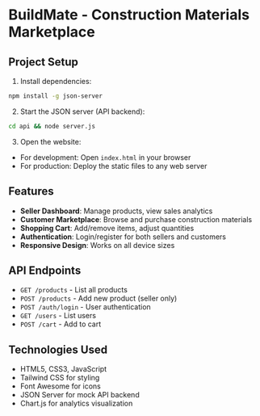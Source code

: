 # BuildMate - Construction Materials Marketplace

## Project Setup

1. Install dependencies:
```bash
npm install -g json-server
```

2. Start the JSON server (API backend):
```bash
cd api && node server.js
```

3. Open the website:
- For development: Open `index.html` in your browser
- For production: Deploy the static files to any web server

## Features

- **Seller Dashboard**: Manage products, view sales analytics
- **Customer Marketplace**: Browse and purchase construction materials
- **Shopping Cart**: Add/remove items, adjust quantities
- **Authentication**: Login/register for both sellers and customers
- **Responsive Design**: Works on all device sizes

## API Endpoints

- `GET /products` - List all products
- `POST /products` - Add new product (seller only)
- `POST /auth/login` - User authentication
- `GET /users` - List users
- `POST /cart` - Add to cart

## Technologies Used

- HTML5, CSS3, JavaScript
- Tailwind CSS for styling
- Font Awesome for icons
- JSON Server for mock API backend
- Chart.js for analytics visualization